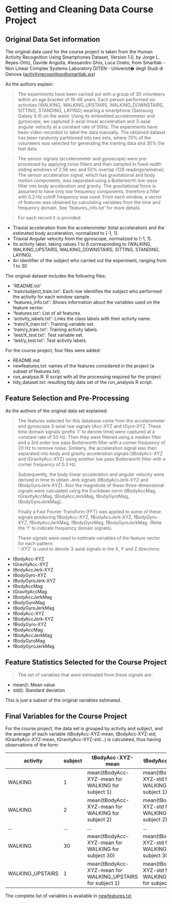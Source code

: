 # Getting and Cleaning Data Course Project

## Original Data Set information

The original data used for the course project is taken from the Human Activity Recognition Using Smartphones Dataset, Version 1.0, by Jorge L. Reyes-Ortiz, Davide Anguita, Alessandro Ghio, Luca Oneto, from Smartlab - Non Linear Complex Systems Laboratory
DITEN - Universit� degli Studi di Genova ([activityrecognition@smartlab.ws](activityrecognition@smartlab.ws))

As the authors explain:
> The experiments have been carried out with a group of 30 volunteers within an age bracket of 19-48 years. Each person performed six activities (WALKING, WALKING_UPSTAIRS, WALKING_DOWNSTAIRS, SITTING, STANDING, LAYING) wearing a smartphone (Samsung Galaxy S II) on the waist. Using its embedded accelerometer and gyroscope, we captured 3-axial linear acceleration and 3-axial angular velocity at a constant rate of 50Hz. The experiments have been video-recorded to label the data manually. The obtained dataset has been randomly partitioned into two sets, where 70% of the volunteers was selected for generating the training data and 30% the test data.

> The sensor signals (accelerometer and gyroscope) were pre-processed by applying noise filters and then sampled in fixed-width sliding windows of 2.56 sec and 50% overlap (128 readings/window). The sensor acceleration signal, which has gravitational and body motion components, was separated using a Butterworth low-pass filter into body acceleration and gravity. The gravitational force is assumed to have only low frequency components, therefore a filter with 0.3 Hz cutoff frequency was used. From each window, a vector of features was obtained by calculating variables from the time and frequency domain. See 'features_info.txt' for more details.

> For each record it is provided:

 * Triaxial acceleration from the accelerometer (total acceleration) and the estimated body acceleration, normalized to [-1, 1].
 * Triaxial Angular velocity from the gyroscope, normalized to [-1, 1].
 * Its activity label, taking values 1 to 6 corresponding to {WALKING, WALKING_UPSTAIRS, WALKING_DOWNSTAIRS, SITTING, STANDING, LAYING}.
 * An identifier of the subject who carried out the experiment, ranging from 1 to 30

The original dataset includes the following files:

* 'README.txt'
* 'train/subject_train.txt': Each row identifies the subject who performed the activity for each window sample.
* 'features_info.txt': Shows information about the variables used on the feature vector.
* 'features.txt': List of all features.
* 'activity_labels.txt': Links the class labels with their activity name.
* 'train/X_train.txt': Training variable set.
* 'train/y_train.txt': Training activity labels.
* 'test/X_test.txt': Test variable set.
* 'test/y_test.txt': Test activity labels.

For the course project, four files were added:

* README.md
* newfeatures.txt: names of the features considered in the project (a subset of features.txt).
* run_analysis.R: R script with all the processing required for the project.
* tidy_dataset.txt: resulting tidy data set of the run_analysis R script.

## Feature Selection and Pre-Processing

As the authors of the original data set explained:

>The features selected for this database come from the accelerometer and gyroscope 3-axial raw signals tAcc-XYZ and tGyro-XYZ. These time domain signals (prefix 't' to denote time) were captured at a constant rate of 50 Hz. Then they were filtered using a median filter and a 3rd order low pass Butterworth filter with a corner frequency of 20 Hz to remove noise. Similarly, the acceleration signal was then separated into body and gravity acceleration signals (tBodyAcc-XYZ and tGravityAcc-XYZ) using another low pass Butterworth filter with a corner frequency of 0.3 Hz.

>Subsequently, the body linear acceleration and angular velocity were derived in time to obtain Jerk signals (tBodyAccJerk-XYZ and tBodyGyroJerk-XYZ). Also the magnitude of these three-dimensional signals were calculated using the Euclidean norm (tBodyAccMag, tGravityAccMag, tBodyAccJerkMag, tBodyGyroMag, tBodyGyroJerkMag).

>Finally a Fast Fourier Transform (FFT) was applied to some of these signals producing fBodyAcc-XYZ, fBodyAccJerk-XYZ, fBodyGyro-XYZ, fBodyAccJerkMag, fBodyGyroMag, fBodyGyroJerkMag. (Note the 'f' to indicate frequency domain signals).

>These signals were used to estimate variables of the feature vector for each pattern:  
'-XYZ' is used to denote 3-axial signals in the X, Y and Z directions.

* tBodyAcc-XYZ
* tGravityAcc-XYZ
* tBodyAccJerk-XYZ
* tBodyGyro-XYZ
* tBodyGyroJerk-XYZ
* tBodyAccMag
* tGravityAccMag
* tBodyAccJerkMag
* tBodyGyroMag
* tBodyGyroJerkMag
* fBodyAcc-XYZ
* fBodyAccJerk-XYZ
* fBodyGyro-XYZ
* fBodyAccMag
* fBodyAccJerkMag
* fBodyGyroMag
* fBodyGyroJerkMag

## Feature Statistics Selected for the Course Project

>The set of variables that were estimated from these signals are:

* mean(): Mean value
* std(): Standard deviation

This is just a subset of the original variables estimated.

## Final Variables for the Course Project

For the course project, the data set is grouped by activity and subject, and the average of
each variable (tBodyAcc-XYZ-mean, tBodyAcc-XYZ-std, tGravityAcc-XYZ-mean,
tGravityAcc-XYZ-std...) is calculated, thus having observations of the form:


activity | subject | tBodyAcc-XYZ-mean | tBodyAcc-XYZ-std  | ....
---------|---------|-------------------|-------------------|-----
WALKING | 1 | mean(tBodyAcc-XYZ-mean for WALKING for subject 1) | mean(tBodyAcc-XYZ-std for WALKING for subject 1) | ...
WALKING | 2 | mean(tBodyAcc-XYZ-mean for WALKING for subject 2) | mean(tBodyAcc-XYZ-std for WALKING for subject 2) | ...  
 ...    | ... | ... | ... | ...  
WALKING | 30 | mean(tBodyAcc-XYZ-mean for WALKING for subject 30) | mean(tBodyAcc-XYZ-std for WALKING for subject 30) | ...  
WALKING_UPSTAIRS |1 | mean(tBodyAcc-XYZ-mean for WALKING_UPSTAIRS for subject 1) | mean(tBodyAcc-XYZ-std for WALKING_UPSTAIRS for subject 1) | ...

The complete list of variables is available in [newfeatures.txt](https://github.com/arcarrion/cleaningdata/blob/master/newfeatures.txt)
